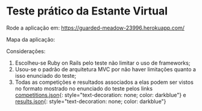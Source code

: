# Teste prático da Estante Virtual

Rode a aplicação em: https://guarded-meadow-23996.herokuapp.com/

Mapa da aplicação:

Considerações:
1. Escolheu-se Ruby on Rails pelo teste não limitar o uso de frameworks;
2. Usou-se o padrão de arquitetura MVC por não haver limitações quanto a isso enunciado do teste;
3. Todas as competições e resultados associados a elas podem ser vistos no formato mostrado no enunciado do teste pelos links [competitions.json](https://guarded-meadow-23996.herokuapp.com/competitions.json){: style="text-decoration: none; color: darkblue"} e [results.json](https://guarded-meadow-23996.herokuapp.com/results.json){: style="text-decoration: none; color: darkblue"}